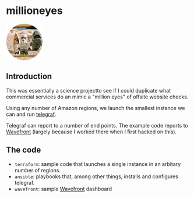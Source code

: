 # millioneyes

![](https://github.com/mzeier/millioneyes/blob/master/lego-board-trooper.png?raw=true)

## Introduction

This was essentially a science projectto see if I could duplicate what commercial services do an mimic a "million eyes" of offsite website checks.

Using any number of Amazon regions, we launch the smallest instance we can and run [telegraf](https://github.com/influxdata/telegraf/tree/master/plugins/inputs/http).

Telegraf can report to a number of end points. The example code reports to [Wavefront](https://www.wavefront.com/) (largely because I worked there when I first hacked on this).

## The code

* `terraform`: sample code that launches a single instance in an arbitary number of regions.
* `ansible`: playbooks that, among other things, installs and configures telegraf.
* `wavefront`: sample [Wavefront](https://www.wavefront.com/) dashboard